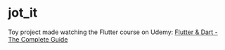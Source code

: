 # jot_it

Toy project made watching the Flutter course on Udemy: [Flutter & Dart - The Complete Guide](https://www.udemy.com/course/learn-flutter-dart-to-build-ios-android-apps/learn/lecture/15199936?start=15#content)

